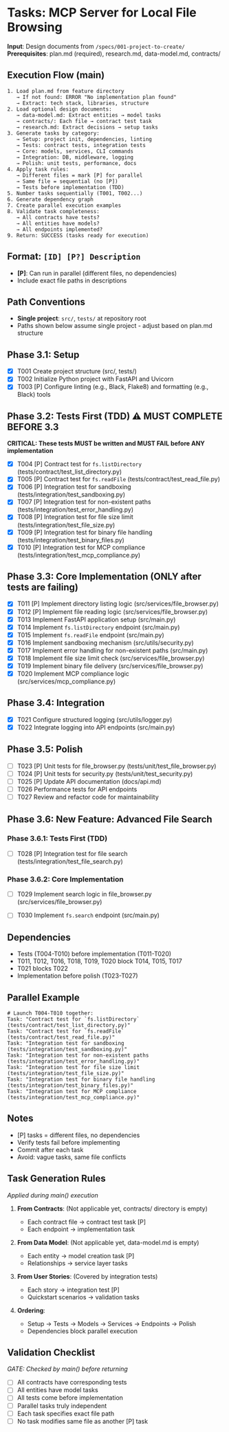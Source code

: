 # Tasks: MCP Server for Local File Browsing

**Input**: Design documents from `/specs/001-project-to-create/`
**Prerequisites**: plan.md (required), research.md, data-model.md, contracts/

## Execution Flow (main)
```
1. Load plan.md from feature directory
   → If not found: ERROR "No implementation plan found"
   → Extract: tech stack, libraries, structure
2. Load optional design documents:
   → data-model.md: Extract entities → model tasks
   → contracts/: Each file → contract test task
   → research.md: Extract decisions → setup tasks
3. Generate tasks by category:
   → Setup: project init, dependencies, linting
   → Tests: contract tests, integration tests
   → Core: models, services, CLI commands
   → Integration: DB, middleware, logging
   → Polish: unit tests, performance, docs
4. Apply task rules:
   → Different files = mark [P] for parallel
   → Same file = sequential (no [P])
   → Tests before implementation (TDD)
5. Number tasks sequentially (T001, T002...)
6. Generate dependency graph
7. Create parallel execution examples
8. Validate task completeness:
   → All contracts have tests?
   → All entities have models?
   → All endpoints implemented?
9. Return: SUCCESS (tasks ready for execution)
```

## Format: `[ID] [P?] Description`
- **[P]**: Can run in parallel (different files, no dependencies)
- Include exact file paths in descriptions

## Path Conventions
- **Single project**: `src/`, `tests/` at repository root
- Paths shown below assume single project - adjust based on plan.md structure

## Phase 3.1: Setup
- [X] T001 Create project structure (src/, tests/)
- [X] T002 Initialize Python project with FastAPI and Uvicorn
- [X] T003 [P] Configure linting (e.g., Black, Flake8) and formatting (e.g., Black) tools

## Phase 3.2: Tests First (TDD) ⚠️ MUST COMPLETE BEFORE 3.3
**CRITICAL: These tests MUST be written and MUST FAIL before ANY implementation**
- [X] T004 [P] Contract test for `fs.listDirectory` (tests/contract/test_list_directory.py)
- [X] T005 [P] Contract test for `fs.readFile` (tests/contract/test_read_file.py)
- [X] T006 [P] Integration test for sandboxing (tests/integration/test_sandboxing.py)
- [X] T007 [P] Integration test for non-existent paths (tests/integration/test_error_handling.py)
- [X] T008 [P] Integration test for file size limit (tests/integration/test_file_size.py)
- [X] T009 [P] Integration test for binary file handling (tests/integration/test_binary_files.py)
- [X] T010 [P] Integration test for MCP compliance (tests/integration/test_mcp_compliance.py)

## Phase 3.3: Core Implementation (ONLY after tests are failing)
- [X] T011 [P] Implement directory listing logic (src/services/file_browser.py)
- [X] T012 [P] Implement file reading logic (src/services/file_browser.py)
- [X] T013 Implement FastAPI application setup (src/main.py)
- [X] T014 Implement `fs.listDirectory` endpoint (src/main.py)
- [X] T015 Implement `fs.readFile` endpoint (src/main.py)
- [X] T016 Implement sandboxing mechanism (src/utils/security.py)
- [X] T017 Implement error handling for non-existent paths (src/main.py)
- [X] T018 Implement file size limit check (src/services/file_browser.py)
- [X] T019 Implement binary file delivery (src/services/file_browser.py)
- [X] T020 Implement MCP compliance logic (src/services/mcp_compliance.py)

## Phase 3.4: Integration
- [X] T021 Configure structured logging (src/utils/logger.py)
- [X] T022 Integrate logging into API endpoints (src/main.py)

## Phase 3.5: Polish
- [ ] T023 [P] Unit tests for file_browser.py (tests/unit/test_file_browser.py)
- [ ] T024 [P] Unit tests for security.py (tests/unit/test_security.py)
- [ ] T025 [P] Update API documentation (docs/api.md)
- [ ] T026 Performance tests for API endpoints
- [ ] T027 Review and refactor code for maintainability

## Phase 3.6: New Feature: Advanced File Search

### Phase 3.6.1: Tests First (TDD)
- [ ] T028 [P] Integration test for file search (tests/integration/test_file_search.py)

### Phase 3.6.2: Core Implementation
- [ ] T029 Implement search logic in file_browser.py (src/services/file_browser.py)
- [ ] T030 Implement `fs.search` endpoint (src/main.py)


## Dependencies
- Tests (T004-T010) before implementation (T011-T020)
- T011, T012, T016, T018, T019, T020 block T014, T015, T017
- T021 blocks T022
- Implementation before polish (T023-T027)

## Parallel Example
```
# Launch T004-T010 together:
Task: "Contract test for `fs.listDirectory` (tests/contract/test_list_directory.py)"
Task: "Contract test for `fs.readFile` (tests/contract/test_read_file.py)"
Task: "Integration test for sandboxing (tests/integration/test_sandboxing.py)"
Task: "Integration test for non-existent paths (tests/integration/test_error_handling.py)"
Task: "Integration test for file size limit (tests/integration/test_file_size.py)"
Task: "Integration test for binary file handling (tests/integration/test_binary_files.py)"
Task: "Integration test for MCP compliance (tests/integration/test_mcp_compliance.py)"
```

## Notes
- [P] tasks = different files, no dependencies
- Verify tests fail before implementing
- Commit after each task
- Avoid: vague tasks, same file conflicts

## Task Generation Rules
*Applied during main() execution*

1. **From Contracts**: (Not applicable yet, contracts/ directory is empty)
   - Each contract file → contract test task [P]
   - Each endpoint → implementation task
   
2. **From Data Model**: (Not applicable yet, data-model.md is empty)
   - Each entity → model creation task [P]
   - Relationships → service layer tasks
   
3. **From User Stories**: (Covered by integration tests)
   - Each story → integration test [P]
   - Quickstart scenarios → validation tasks

4. **Ordering**:
   - Setup → Tests → Models → Services → Endpoints → Polish
   - Dependencies block parallel execution

## Validation Checklist
*GATE: Checked by main() before returning*

- [ ] All contracts have corresponding tests
- [ ] All entities have model tasks
- [ ] All tests come before implementation
- [ ] Parallel tasks truly independent
- [ ] Each task specifies exact file path
- [ ] No task modifies same file as another [P] task